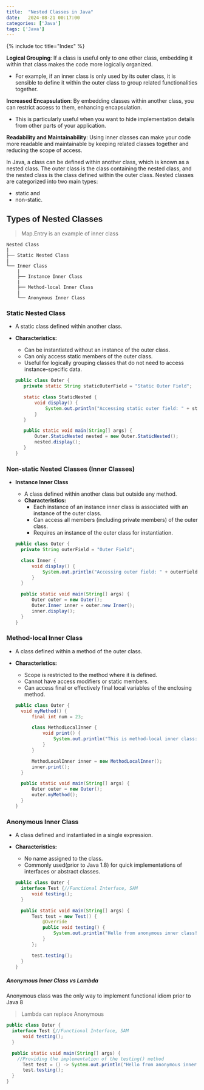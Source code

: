 ```yaml
---
title:  "Nested Classes in Java"
date:   2024-08-21 00:17:00
categories: ['Java']
tags: ['Java']
---
```

{% include toc title="Index" %}

**Logical Grouping**: If a class is useful only to one other class, embedding it within that class makes the code more 
logically organized. 
- For example, if an inner class is only used by its outer class, it is sensible to define it within the outer class 
to group related functionalities together.

**Increased Encapsulation**: By embedding classes within another class, you can restrict access to them, enhancing encapsulation. 
- This is particularly useful when you want to hide implementation details from other parts of your application.

**Readability and Maintainability**: Using inner classes can make your code more readable and maintainable by keeping
related classes together and reducing the scope of access.

In Java, a class can be defined within another class, which is known as a nested class. 
The outer class is the class containing the nested class, and the nested class is the class defined within the outer class. 
Nested classes are categorized into two main types: 
- static and 
- non-static.

## Types of Nested Classes

> Map.Entry is an example of inner class

```
Nested Class
|
├── Static Nested Class
|
└── Inner Class
    |
    ├── Instance Inner Class
    |
    ├── Method-local Inner Class
    |
    └── Anonymous Inner Class
```


### **Static Nested Class**
- A static class defined within another class.
- **Characteristics:**
    - Can be instantiated without an instance of the outer class.
    - Can only access static members of the outer class.
    - Useful for logically grouping classes that do not need to access instance-specific data.

    ```java
    public class Outer {
       private static String staticOuterField = "Static Outer Field";
    
       static class StaticNested {
           void display() {
               System.out.println("Accessing static outer field: " + staticOuterField);
           }
       }
    
       public static void main(String[] args) {
           Outer.StaticNested nested = new Outer.StaticNested();
           nested.display();
       }
    }
    ```
  
### **Non-static Nested Classes (Inner Classes)**
- **Instance Inner Class**
    - A class defined within another class but outside any method.
    - **Characteristics:**
        - Each instance of an instance inner class is associated with an instance of the outer class.
        - Can access all members (including private members) of the outer class.
        - Requires an instance of the outer class for instantiation.

    ```java
    public class Outer {
      private String outerField = "Outer Field";
    
      class Inner {
          void display() {
              System.out.println("Accessing outer field: " + outerField);
          }
      }
    
      public static void main(String[] args) {
          Outer outer = new Outer();
          Outer.Inner inner = outer.new Inner();
          inner.display();
      }
    }
    ```

### **Method-local Inner Class**
- A class defined within a method of the outer class.
- **Characteristics:**
    - Scope is restricted to the method where it is defined.
    - Cannot have access modifiers or static members.
    - Can access final or effectively final local variables of the enclosing method.

    ```java
    public class Outer {
      void myMethod() {
          final int num = 23;
    
          class MethodLocalInner {
              void print() {
                  System.out.println("This is method-local inner class: " + num);
              }
          }
    
          MethodLocalInner inner = new MethodLocalInner();
          inner.print();
      }
    
      public static void main(String[] args) {
          Outer outer = new Outer();
          outer.myMethod();
      }
    }
    ```

### **Anonymous Inner Class**
- A class defined and instantiated in a single expression.
- **Characteristics:**
    - No name assigned to the class.
    - Commonly used(prior to Java 1.8) for quick implementations of interfaces or abstract classes.

    ```java
    public class Outer {
      interface Test {//Functional Interface, SAM
          void testing();
      }
    
      public static void main(String[] args) {
          Test test = new Test() {
              @Override
              public void testing() {
                  System.out.println("Hello from anonymous inner class!");
              }
          };
    
          test.testing();
      }
    }
    ```
  
##### Anonymous Inner Class vs Lambda

Anonymous class was the only way to implement functional idiom prior to Java 8

> Lambda can replace Anonymous

```java
public class Outer {
  interface Test {//Functional Interface, SAM
      void testing();
  }

  public static void main(String[] args) {
    //Providing the implementation of the testing() method
      Test test = () -> System.out.println("Hello from anonymous inner class!");
      test.testing();
  }
}
```
